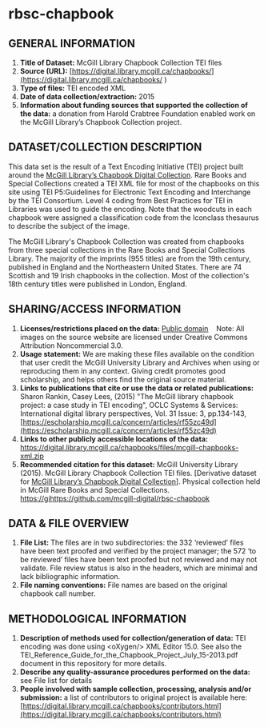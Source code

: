 # rbsc-chapbook

## GENERAL INFORMATION

1. **Title of Dataset:** McGill Library Chapbook Collection TEI files 
2. **Source (URL):** [https://digital.library.mcgill.ca/chapbooks/](https://digital.library.mcgill.ca/chapbooks/ )
3. **Type of files:** TEI encoded XML 
4. **Date of data collection/extraction:** 2015 
5. **Information about funding sources that supported the collection of the data:** a donation from Harold Crabtree Foundation enabled work on the McGill Library’s Chapbook Collection project. 
  
## DATASET/COLLECTION DESCRIPTION

This data set is the result of a Text Encoding Initiative (TEI) project built around the [McGill Library’s Chapbook Digital Collection](http://digital.library.mcgill.ca/chapbooks/). Rare Books and Special Collections created a TEI XML file for most of the chapbooks on this site using TEI P5:Guidelines for Electronic Text Encoding and Interchange by the TEI Consortium. Level 4 coding from Best Practices for TEI in Libraries was used to guide the encoding.  Note that the woodcuts in each chapbook were assigned a classification code from the Iconclass thesaurus to describe the subject of the image.

The McGill Library's Chapbook Collection was created from chapbooks from three special collections in the Rare Books and Special Collections Library.  The majority of the imprints (955 titles) are from the 19th century, published in England and the Northeastern United States. There are 74 Scottish and 19 Irish chapbooks in the collection. Most of the collection's 18th century titles were published in London, England. 

## SHARING/ACCESS INFORMATION

1. **Licenses/restrictions placed on the data:** [Public domain](https://creativecommons.org/publicdomain/mark/1.0/)
&nbsp;&nbsp;&nbsp;Note:  All images on the source website are licensed under Creative Commons Attribution Noncommercial 3.0. 
2. **Usage statement:** We are making these files available on the condition that user credit the McGill University Library and Archives when using or reproducing them in any context. Giving credit promotes good scholarship, and helps others find the original source material. 
3. **Links to publications that cite or use the data or related publications:** Sharon Rankin, Casey Lees, (2015) "The McGill library chapbook project: a case study in TEI encoding", OCLC Systems & Services: International digital library perspectives, Vol. 31 Issue: 3, pp.134-143, [https://escholarship.mcgill.ca/concern/articles/rf55zc49d](https://escholarship.mcgill.ca/concern/articles/rf55zc49d) 
4. **Links to other publicly accessible locations of the data:** https://digital.library.mcgill.ca/chapbooks/files/mcgill-chapbooks-xml.zip 
5. **Recommended citation for this dataset:** McGill University Library (2015). McGill Library Chapbook Collection TEI files. \[Derivative dataset for [McGill Library’s Chapbook Digital Collection](http://digital.library.mcgill.ca/chapbooks/)\]. Physical collection held in McGill Rare Books and Special Collections. [https://gihttps://github.com/mcgill-digital/rbsc-chapbook](https://gihttps://github.com/mcgill-digital/rbsc-chapbook)
 

## DATA &amp; FILE OVERVIEW

1. **File List:** The files are in two subdirectories: the 332 ‘reviewed’ files have been text proofed and verified by the project manager; the 572 ‘to be reviewed’ files have been text proofed but not reviewed and may not validate. File review status is also in the headers, which are minimal and lack bibliographic information. 
2. **File naming conventions:** File names are based on the original chapbook call number. 

## METHODOLOGICAL INFORMATION

1. **Description of methods used for collection/generation of data:** TEI encoding was done using \<oXygen\/\> XML Editor 15.0. See also the TEI_Reference_Guide_for_the_Chapbook_Project_July_15-2013.pdf document in this repository for more details.  
2. **Describe any quality-assurance procedures performed on the data:** see File list for details 
3. **People involved with sample collection, processing, analysis and/or submission:** a list of contributors to original project is available here: [https://digital.library.mcgill.ca/chapbooks/contributors.html](https://digital.library.mcgill.ca/chapbooks/contributors.html)
 
